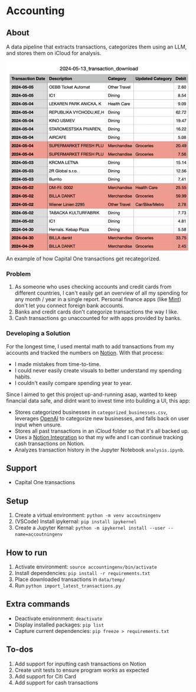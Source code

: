 # Accounting

## About

A data pipeline that extracts transactions, categorizes them using an LLM, and stores them on iCloud for analysis.

<img src="img/transactions.png" width=500>
<figcaption>An example of how Capital One transactions get recategorized.</figcaption>

### Problem

1. As someone who uses checking accounts and credit cards from different countries, I can't easily get an overview of all my spending for any month / year in a single report. Personal finance apps (like [Mint](https://mint.intuit.com/)) don't let you connect foreign bank accounts.
2. Banks and credit cards don't categorize transactions the way I like.
3. Cash transactions go unaccounted for with apps provided by banks.

### Developing a Solution

For the longest time, I used mental math to add transactions from my accounts and tracked the numbers on [Notion](https://www.notion.so). With that process:
- I made mistakes from time-to-time.
- I could never easily create visuals to better understand my spending habits.
- I couldn't easily compare spending year to year.

Since I aimed to get this project up-and-running asap, wanted to keep financial data safe, and didnt want to invest time into building a UI, this app:
- Stores categorized businesses in `categorized_businesses.csv`, leverages [OpenAI](https://platform.openai.com/docs/introduction) to categorize new businesses, and falls back on user input when unsure.
- Stores all past transactions in an iCloud folder so that it's all backed up. 
- Uses a [Notion Integration](https://www.notion.so/integrations) so that my wife and I can continue tracking cash transactions on Notion.
- Analyzes transaction history in the Jupyter Notebook `analysis.ipynb`.

## Support
- Capital One transactions

## Setup
1. Create a virtual environment: `python -m venv accoutningenv`
2. (VSCode) Install ipykernal: `pip install ipykernel`
3. Create a Jupyter Kernal: `python -m ipykernel install --user --name=accoutningenv` 

## How to run
1. Activate environment: `source accountingenv/bin/activate`
2. Install dependencies: `pip install -r requirements.txt`
3. Place downloaded transactions in `data/temp/`
3. Run `python import_latest_transactions.py`

## Extra commands
- Deactivate environment: `deactivate`
- Display installed packages: `pip list`
- Capture current dependencies: `pip freeze > requirements.txt`

## To-dos
1. Add support for inputting cash transactions on Notion
2. Create unit tests to ensure program works as expected
3. Add support for Citi Card
4. Add support for cash transactions
